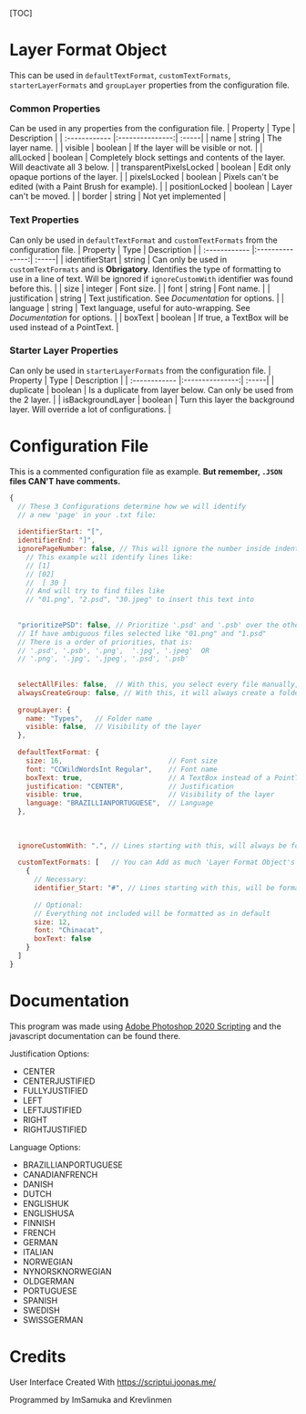 
[TOC]


# Layer Format Object
This can be used in `defaultTextFormat`, `customTextFormats`, `starterLayerFormats` and `groupLayer` properties from the configuration file.

### Common Properties
Can be used in any properties from the configuration file.
| Property  | Type  | Description |
| :------------ |:---------------:| :-----|
| name | string | The layer name. |
| visible | boolean |  If the layer will be visible or not. |
| allLocked | boolean |  Completely block settings and contents of the layer. Will deactivate all 3 below. |
| transparentPixelsLocked | boolean |  Edit only opaque portions of the layer. |
| pixelsLocked | boolean |  Pixels can't be edited (with a Paint Brush for example). |
| positionLocked | boolean |  Layer can't be moved. |
| border | string |  Not yet implemented |

### Text Properties
Can only be used in `defaultTextFormat` and `customTextFormats` from the configuration file.
| Property  | Type  | Description |
| :------------ |:---------------:| :-----|
| identifierStart | string | Can only be used in `customTextFormats` and is **Obrigatory**. Identifies the type of formatting to use in a line of text. Will be ignored if `ignoreCustomWith` identifier was found before this. |
| size | integer | Font size. |
| font | string |  Font name. |
| justification | string |  Text justification. See *Documentation* for options. |
| language | string |  Text language, useful for auto-wrapping. See *Documentation* for options. |
| boxText | boolean |  If true, a TextBox will be used instead of a PointText. |


### Starter Layer Properties
Can only be used in `starterLayerFormats` from the configuration file.
| Property  | Type  | Description |
| :------------ |:---------------:| :-----|
| duplicate | boolean | Is a duplicate from layer below. Can only be used from the 2 layer. |
| isBackgroundLayer | boolean |  Turn this layer the background layer. Will override a lot of configurations. |





# Configuration File
This is a commented configuration file as example. **But remember, `.JSON` files CAN'T have comments.**

```javascript
{
  // These 3 Configurations determine how we will identify
  // a new 'page' in your .txt file:
  
  identifierStart: "[", 
  identifierEnd: "]",
  ignorePageNumber: false, // This will ignore the number inside indentifiers
    // This example will identify lines like:
    // [1]
    // [02] 
    //  [ 30 ]
    // And will try to find files like
    // "01.png", "2.psd", "30.jpeg" to insert this text into
  
  
  "prioritizePSD": false, // Prioritize '.psd' and '.psb' over the other files
  // If have ambiguous files selected like "01.png" and "1.psd"
  // There is a order of priorities, that is:
  // '.psd', '.psb', '.png',  '.jpg', '.jpeg'  OR
  // '.png', '.jpg', '.jpeg', '.psd', '.psb'
  
  
  selectAllFiles: false,  // With this, you select every file manually, rather than a folder
  alwaysCreateGroup: false, // With this, it will always create a folder named by 'groupLayer.name' below
  
  groupLayer: {
    name: "Types",   // Folder name
    visible: false,  // Visibility of the layer
  },
  
  defaultTextFormat: {
    size: 16,                          // Font size
    font: "CCWildWordsInt Regular",    // Font name
    boxText: true,                     // A TextBox instead of a PointText
    justification: "CENTER",           // Justification
    visible: true,                     // Visibility of the layer
    language: "BRAZILLIANPORTUGUESE",  // Language
  },
  
  
  
  ignoreCustomWith: ".", // Lines starting with this, will always be formatted as default
  
  customTextFormats: [   // You can Add as much 'Layer Format Object's as you want
    {
      // Necessary:
      identifier_Start: "#", // Lines starting with this, will be formatted as following
      
      // Optional:
      // Everything not included will be formatted as in default
      size: 12,
      font: "Chinacat",
      boxText: false
    }
  ]
}
```



# Documentation



This program was made using [Adobe Photoshop 2020 Scripting](https://www.adobe.com/devnet/photoshop/scripting.html) and the javascript documentation can be found there.

Justification Options:
- CENTER
- CENTERJUSTIFIED
- FULLYJUSTIFIED
- LEFT
- LEFTJUSTIFIED
- RIGHT
- RIGHTJUSTIFIED

Language Options:
- BRAZILLIANPORTUGUESE
- CANADIANFRENCH
- DANISH
- DUTCH
- ENGLISHUK
- ENGLISHUSA
- FINNISH
- FRENCH
- GERMAN
- ITALIAN
- NORWEGIAN
- NYNORSKNORWEGIAN
- OLDGERMAN
- PORTUGUESE
- SPANISH
- SWEDISH
- SWISSGERMAN

# Credits

User Interface Created With https://scriptui.joonas.me/

Programmed by ImSamuka and Krevlinmen
